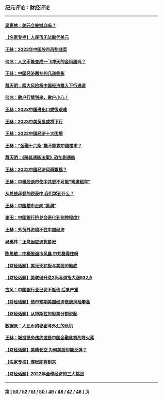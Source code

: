 ### 纪元评论：财经评论
---
#### [吴惠林：美元会被抛弃吗？](../../pages/nsc1026/n13984087.md) 
#### [【名家专栏】人民币无法取代美元](../../pages/nsc1026/n13974270.md) 
#### [王赫：2023年中国股市再割韭菜](../../pages/nsc1026/n13965334.md) 
#### [何冰：人民币能变成一飞冲天的金凤凰吗？](../../pages/nsc1026/n13964999.md) 
#### [王赫：中国经济寒冬的几道侧影](../../pages/nsc1026/n13932953.md) 
#### [蒋天明：两大风险将中国经济推入下行通道](../../pages/nsc1026/n13929820.md) 
#### [何冰：散户行情到来，散户小心！](../../pages/nsc1026/n13928308.md) 
#### [王赫：2023中国进出口或很艰难](../../pages/nsc1026/n13911515.md) 
#### [王赫：2023中美贸易或将下行](../../pages/nsc1026/n13899005.md) 
#### [王赫：2022中国经济十大困境](../../pages/nsc1026/n13883766.md) 
#### [王赫：“金融十六条”能不能救中国楼市？](../../pages/nsc1026/n13868431.md) 
#### [蒋天明：《降低通胀法案》恐加剧通胀](../../pages/nsc1026/n13806996.md) 
#### [王赫：2022中国经济风雨飘摇？](../../pages/nsc1026/n13803207.md) 
#### [王赫：中概股退市使中共更不可能“弯道超车”](../../pages/nsc1026/n13802858.md) 
#### [从总统拜登的税表中 我们学到什么？](../../pages/nsc1026/n13773081.md) 
#### [王赫：中国楼市走向“黑洞”](../../pages/nsc1026/n13770647.md) 
#### [谢田：中国银行挤兑会恶化到何种程度?](../../pages/nsc1026/n13766965.md) 
#### [王赫：外贸外资稳不住中国经济](../../pages/nsc1026/n13753933.md) 
#### [吴惠林：正念因应通货膨胀](../../pages/nsc1026/n13750350.md) 
#### [陈思敏：中概股退市风暴 中共稳得住吗](../../pages/nsc1026/n13738978.md) 
#### [【财经话题】美元天花板与美股的触底](../../pages/nsc1026/n13736495.md) 
#### [【财经话题】美联储升息2码与道指大涨932点](../../pages/nsc1026/n13727377.md) 
#### [古风：中国银行业已资不抵债 后果严重](../../pages/nsc1026/n13726111.md) 
#### [【财经话题】债市预期美国经济衰退风险攀高](../../pages/nsc1026/n13698043.md) 
#### [【财经话题】从特斯拉的股票分割说起](../../pages/nsc1026/n13679733.md) 
#### [数据派：人民币的秘密与外汇的危机](../../pages/nsc1026/n13667092.md) 
#### [王赫：城投债务违约或是中国金融危机的导火索](../../pages/nsc1026/n13665322.md) 
#### [【财经话题】美债长空 为何美股却能反弹？](../../pages/nsc1026/n13665895.md) 
#### [【名家专栏】滞胀即将到来](../../pages/nsc1026/n13658171.md) 
#### [【财经话题】2022年全球经济的三大挑战](../../pages/nsc1026/n13654423.md) 

---
#### 第 [ [53](./53.md) / [52](./52.md) / [51](./51.md) / [50](./50.md) / [49](./49.md) / [48](./48.md) / [47](./47.md) / [46](./46.md) ] 页

